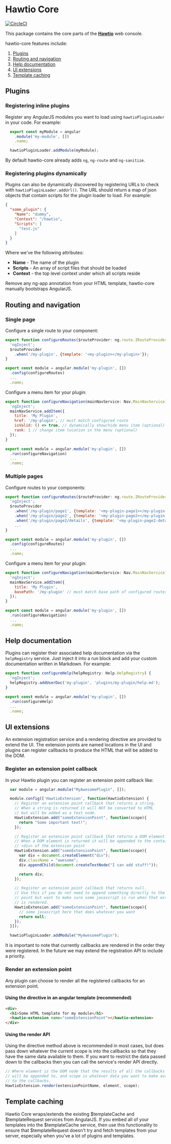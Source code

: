 # Hawtio Core

[![CircleCI](https://circleci.com/gh/hawtio/hawtio-core.svg?style=svg)](https://circleci.com/gh/hawtio/hawtio-core)

This package contains the core parts of the **[Hawtio](http://hawt.io)** web console.

hawtio-core features include:

1. [Plugins](#plugins)
2. [Routing and navigation](#routing-and-navigation)
3. [Help documentation](#help-documentation)
4. [UI extensions](#ui-extensions)
5. [Template caching](#template-caching)

## Plugins

### Registering inline plugins

Register any AngularJS modules you want to load using `hawtioPluginLoader` in your code. For example:

```javascript
  export const myModule = angular
    .module('my-module', [])
    .name;

  hawtioPluginLoader.addModule(myModule);
```

By default hawtio-core already adds `ng`, `ng-route` and `ng-sanitize`.

### Registering plugins dynamically

Plugins can also be dynamically discovered by registering URLs to check with `hawtioPluginLoader.addUrl()`. The URL should return a map of json objects that contain scripts for the plugin loader to load. For example:

```json
{
  "some_plugin": {
    "Name": "dummy",
    "Context": "/hawtio",
    "Scripts": [
      "test.js"
    ]
  }
}
```

Where we've the following attributes:

* **Name** - The name of the plugin
* **Scripts** - An array of script files that should be loaded
* **Context** - the top level context under which all scripts reside

Remove any ng-app annotation from your HTML template, hawtio-core manually bootstraps AngularJS.

## Routing and navigation

### Single page

Configure a single route to your component:

```javascript
export function configureRoutes($routeProvider: ng.route.IRouteProvider) {
  'ngInject';
  $routeProvider
    .when('/my-plugin', {template: '<my-plugin></my-plugin>'});
}

export const module = angular.module('my-plugin', [])
  .config(configureRoutes)
  ...
  .name;
```

Configure a menu item for your plugin:

```javascript
export function configureNavigation(mainNavService: Nav.MainNavService) {
  'ngInject';
  mainNavService.addItem({
    title: 'My Plugin',
    href: '/my-plugin', // must match configured route
    isValid: () => true, // dynamically show/hide menu item (optional)
    rank: 1 // change item location in the menu (optional)
  });
}

export const module = angular.module('my-plugin', [])
  .run(configureNavigation)
  ...
  .name;
```

### Multiple pages

Configure routes to your components:

```javascript
export function configureRoutes($routeProvider: ng.route.IRouteProvider) {
  'ngInject';
  $routeProvider
    .when('/my-plugin/page1', {template: '<my-plugin-page1></my-plugin-page1>'})
    .when('/my-plugin/page2', {template: '<my-plugin-page2></my-plugin-page2>'})
    .when('/my-plugin/page2/details', {template: '<my-plugin-page2-details></my-plugin-page2-details>'})
    ...
}

export const module = angular.module('my-plugin', [])
  .config(configureRoutes)
  ...
  .name;
```

Configure a menu item for your plugin:

```javascript
export function configureNavigation(mainNavService: Nav.MainNavService) {
  'ngInject';
  mainNavService.addItem({
    title: 'My Plugin',
    basePath: '/my-plugin' // must match base path of configured routes
  });
}

export const module = angular.module('my-plugin', [])
  .run(configureNavigation)
  ...
  .name;
```

## Help documentation

Plugins can register their associated help documentation via the `helpRegistry` service. Just inject it into a run block and add your custom documentation written in Markdown. For example:

```javascript
export function configureHelp(helpRegistry: Help.HelpRegistry) {
  'ngInject';
  helpRegistry.addUserDoc('my-plugin', 'plugins/my-plugin/help.md');
}

export const module = angular.module('my-plugin', [])
  .run(configureHelp)
  ...
  .name;
```

## UI extensions

An extension registration service and a rendering directive are provided to extend the UI. The extension points are named locations in the UI and plugins can register callbacks to produce the HTML that will be added to the DOM.

### Register an extension point callback

In your Hawtio plugin you can register an extension point callback like:

```javascript
  var module = angular.module("MyAwesomePlugin", []);

  module.config(['HawtioExtension', function(HawtioExtension) {
    // Register an extension point callback that returns a string.
    // When a string is returned it will NOT be converted to HTML
    // but will be added as a text node.
    HawtioExtension.add("someExtensionPoint", function(scope){
      return "Some important text!";
    });

    // Register an extension point callback that returns a DOM element
    // When a DOM element is returned it will be appended to the containing
    // <div> of the extension point
    HawtioExtension.add("someExtensionPoint", function(scope){
      var div = document.createElement("div");
      div.className = "awesome";
      div.appendChild(document.createTextNode("I can add stuff!"));

      return div;
    });

    // Register an extension point callback that returns null.
    // Use this if you do not need to append something directly to the extension
    // point but want to make sure some javascript is run when that extension point
    // is rendered.
    HawtioExtension.add("someExtensionPoint", function(scope){
      // some javascript here that does whatever you want
      return null;
    });
  }]);

  hawtioPluginLoader.addModule("MyAwesomePlugin");
```

It is important to note that currently callbacks are rendered in the order they were registered.  In the future we may extend the registration API to include a priority.

### Render an extension point

Any plugin can choose to render all the registered callbacks for an extension point.

#### Using the directive in an angular template (recommended)

```html
<div>
  <h1>Some HTML template for my module</h1>
  <hawtio-extension name="someExtensionPoint"></hawtio-extension>
</div>
```

#### Using the render API

Using the directive method above is recommended in most cases, but does pass down whatever
the current scope is into the callbacks so that they have the same data available to them.
If you want to restrict the data passed down to the callbacks then you can call the service's
render API directly.

```javascript
// Where element is the DOM node that the results of all the callbacks
// will be appended to, and scope is whatever data you want to make available
// to the callbacks.
HawtioExtension.render(extensionPointName, element, scope);
```

## Template caching

Hawtio Core wraps/extends the existing $templateCache and $templateRequest services from AngularJS. If you embed all of your templates into the $templateCache service, then use this functionality to ensure that $templateRequest doesn't try and fetch templates from your server, especially when you've a lot of plugins and templates.
